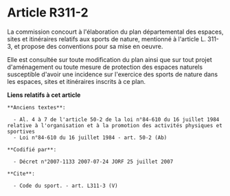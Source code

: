 # Article R311-2

La commission concourt à l'élaboration du plan départemental des espaces, sites et itinéraires relatifs aux sports de nature,
mentionné à l'article L. 311-3, et propose des conventions pour sa mise en oeuvre.

Elle est consultée sur toute modification du plan ainsi que sur tout projet d'aménagement ou toute mesure de protection des
espaces naturels susceptible d'avoir une incidence sur l'exercice des sports de nature dans les espaces, sites et itinéraires
inscrits à ce plan.

**Liens relatifs à cet article**

	**Anciens textes**:

	  - Al. 4 à 7 de l'article 50-2 de la loi n°84-610 du 16 juillet 1984 relative à l'organisation et à la promotion des activités physiques et sportives
	  - Loi n°84-610 du 16 juillet 1984 - art. 50-2 (Ab)

	**Codifié par**:

	  - Décret n°2007-1133 2007-07-24 JORF 25 juillet 2007

	**Cite**:

	  - Code du sport. - art. L311-3 (V)
